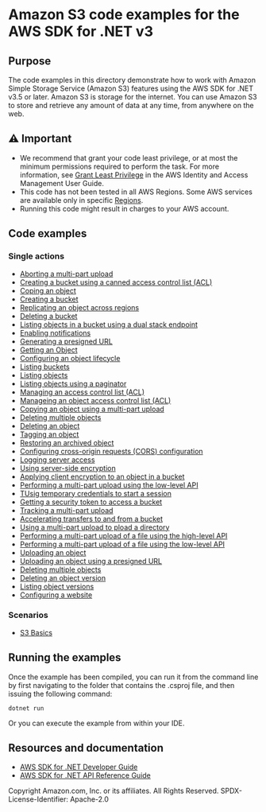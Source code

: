 # Amazon S3 code examples for the AWS SDK for .NET v3

## Purpose

The code examples in this directory demonstrate how to work with Amazon Simple
Storage Service (Amazon S3) features using the AWS SDK for .NET v3.5 or later.
Amazon S3 is storage for the internet. You can use Amazon S3 to store and
retrieve any amount of data at any time, from anywhere on the web.

## ⚠️ Important

- We recommend that grant your code least privilege, or at most the minimum
  permissions required to perform the task. For more information, see
  [Grant Least Privilege](https://docs.aws.amazon.com/IAM/latest/UserGuide/best-practices.html#grant-least-privilege)
  in the AWS Identity and Access Management User Guide. 
- This code has not been tested in all AWS Regions. Some AWS services are
  available only in specific [Regions](https://aws.amazon.com/about-aws/global-infrastructure/regional-product-services/).
- Running this code might result in charges to your AWS account. 

## Code examples

### Single actions

- [Aborting a multi-part upload](AbortMPUExample/)
- [Creating a bucket using a canned access control list (ACL)](BucketACLExample/)
- [Coping an object](CopyObjectExample/)
- [Creating a bucket](CreateBucketExample/)
- [Replicating an object across regions](CrossRegionReplicationExample/)
- [Deleting a bucket](DeleteBucketExample/)
- [Listing objects in a bucket using a dual stack endpoint](DualStackEndpointExample/)
- [Enabling notifications](EnableNotificationsExample/)
- [Generating a presigned URL](GenPresignedURLExample/)
- [Getting an Object](GetObjectExample/)
- [Configuring an object lifecycle](LifecycleExample/)
- [Listing buckets](ListBucketsExample/)
- [Listing objects](ListObjectsExample/)
- [Listing objects using a paginator](ListObjectsPaginatorExample/)
- [Managing an access control list (ACL)](ManageACLsExample/)
- [Manageing an object access control list (ACL)](ManageObjectACLExample/)
- [Copying an object using a multi-part upload](MPUapiCopyObjExample/)
- [Deleting multiple objects](non-versioned-examples/DeleteMultipleObjectsExample/)
- [Deleting an object](non-versioned-examples/DeleteObjectExample/)
- [Tagging an object](ObjectTagExample/)
- [Restoring an archived object](RestoreArchivedObjectExample/)
- [Configuring cross-origin requests (CORS) configuration](s3CORSExample/)
- [Logging server access](ServerAccessLoggingExample/)
- [Using server-side encryption](ServerSideEncryptionExample/)
- [Applying client encryption to an object in a bucket](SSEClientEncryptionExample/)
- [Performing a multi-part upload using the low-level API](SSECLowLevelMPUcopyObjectExample/)
- [TUsig temporary credentials to start a session](TempCredExplicitSessionStartExample/)
- [Getting a security token to access a bucket](TempFederatedCredentialsExample/)
- [Tracking a multi-part upload](TrackMPUUsingHighLevelAPIExample/)
- [Accelerating transfers to and from a bucket](TransferAccelerationExample/)
- [Using a multi-part upload to pload a directory](UploadDirMPUHighLevelAPIExample/)
- [Performing a multi-part upload of a file using the high-level API](UploadFileMPUHighLevelAPIExample/)
- [Performing a multi-part upload of a file using the low-level API](UploadFileMPULowLevelAPIExample/)
- [Uploading an object](UploadObjectExample/)
- [Uploading an object using a presigned URL](UploadUsingPresignedURLExample/)
- [Deleting multiple objects](versioned-examples/DeleteMultipleObjectsExample/)
- [Deleting an object version](versioned-examples/DeleteObjectVersionExample/)
- [Listing object versions](versioned-examples/ListObjectVersionsExample/)
- [Configuring a website](WebsiteConfigExample/)

### Scenarios

 - [S3 Basics](S3_Basics)

## Running the examples

Once the example has been compiled, you can run it from the command line by
first navigating to the folder that contains the .csproj file, and then
issuing the following command:

```
dotnet run
```

Or you can execute the example from within your IDE.

## Resources and documentation

- [AWS SDK for .NET Developer Guide](https://docs.aws.amazon.com/sdk-for-net/v3/developer-guide/welcome.html)
- [AWS SDK for .NET API Reference Guide](https://docs.aws.amazon.com/sdkfornet/v3/apidocs/index.html)

Copyright Amazon.com, Inc. or its affiliates. All Rights Reserved. SPDX-License-Identifier: Apache-2.0

